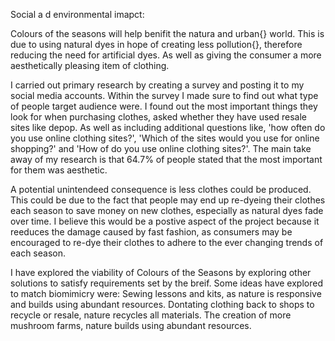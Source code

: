 Social a d environmental imapct:

Colours of the seasons will help benifit the natura and urban{} world. This is due to using natural dyes in hope of creating less pollution{}, therefore reducing the need for artificial dyes. As well as giving the consumer a more aesthetically pleasing item of clothing.


I carried out primary research by creating a survey and posting it to my social media accounts. Within the survey I made sure to find out what type of people target audience were. I found out the most important things they look for when purchasing clothes, asked whether they have used resale sites like depop. As well as including additional questions like, 'how often do you use online clothing sites?', 'Which of the sites would you use for online shopping?' and 'How of do you use online clothing sites?'. The main take away of my research is that 64.7% of people stated that the most important for them was aesthetic.

A potential unintendeed consequence is less clothes could be produced. This could be due to the fact that people may end up re-dyeing their clothes each season to save money on new clothes, especially as natural dyes fade over time. I believe this would be a postive aspect of the project because it reeduces the damage caused by fast fashion, as consumers may be encouraged to re-dye their clothes to adhere to the ever changing trends of each season.

I have explored the viability of Colours of the Seasons by exploring other solutions to satisfy requirements set by the breif. Some ideas have explored to match biomimicry were: Sewing lessons and kits, as nature is responsive and builds using abundant resources. Dontating clothing back to shops to recycle or resale, nature recycles all materials. The creation of more mushroom farms, nature builds using abundant resources.
